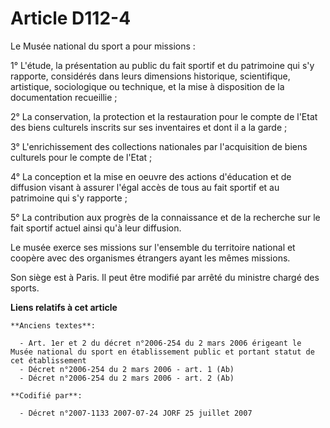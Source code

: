 # Article D112-4

Le Musée national du sport a pour missions :

1° L'étude, la présentation au public du fait sportif et du patrimoine qui s'y rapporte, considérés dans leurs dimensions
historique, scientifique, artistique, sociologique ou technique, et la mise à disposition de la documentation recueillie ;

2° La conservation, la protection et la restauration pour le compte de l'Etat des biens culturels inscrits sur ses
inventaires et dont il a la garde ;

3° L'enrichissement des collections nationales par l'acquisition de biens culturels pour le compte de l'Etat ;

4° La conception et la mise en oeuvre des actions d'éducation et de diffusion visant à assurer l'égal accès de tous au fait
sportif et au patrimoine qui s'y rapporte ;

5° La contribution aux progrès de la connaissance et de la recherche sur le fait sportif actuel ainsi qu'à leur diffusion.

Le musée exerce ses missions sur l'ensemble du territoire national et coopère avec des organismes étrangers ayant les mêmes
missions.

Son siège est à Paris. Il peut être modifié par arrêté du ministre chargé des sports.

**Liens relatifs à cet article**

	**Anciens textes**:

	  - Art. 1er et 2 du décret n°2006-254 du 2 mars 2006 érigeant le Musée national du sport en établissement public et portant statut de cet établissement
	  - Décret n°2006-254 du 2 mars 2006 - art. 1 (Ab)
	  - Décret n°2006-254 du 2 mars 2006 - art. 2 (Ab)

	**Codifié par**:

	  - Décret n°2007-1133 2007-07-24 JORF 25 juillet 2007
